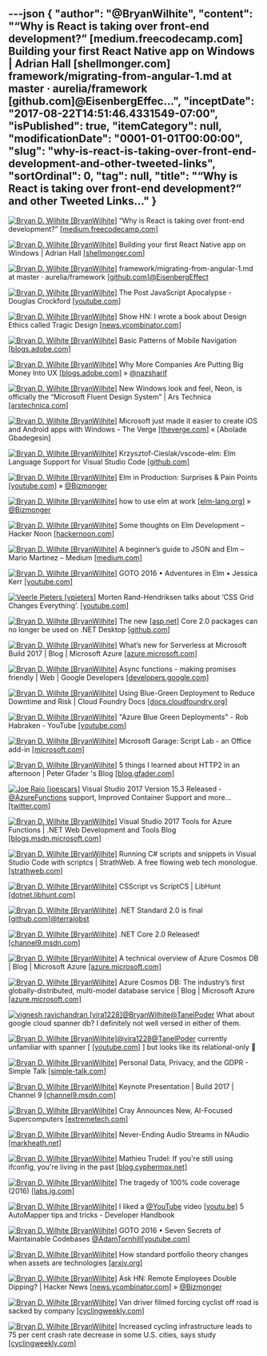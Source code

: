 ---json
{
  "author": "@BryanWilhite",
  "content": "“Why is React is taking over front-end development?” [medium.freecodecamp.com] Building your first React Native app on Windows | Adrian Hall [shellmonger.com] framework/migrating-from-angular-1.md at master · aurelia/framework [github.com]@EisenbergEffec...",
  "inceptDate": "2017-08-22T14:51:46.4331549-07:00",
  "isPublished": true,
  "itemCategory": null,
  "modificationDate": "0001-01-01T00:00:00",
  "slug": "why-is-react-is-taking-over-front-end-development-and-other-tweeted-links",
  "sortOrdinal": 0,
  "tag": null,
  "title": "“Why is React is taking over front-end development?” and other Tweeted Links…"
}
---

[<img alt="Bryan D. Wilhite [BryanWilhite]" src="https://songhay.blob.core.windows.net/shared-social-twitter/BryanWilhite.jpeg">](http://t.co/UNdqV0Z1zz "Bryan D. Wilhite [BryanWilhite]") “Why is React is taking over front-end development?” [[medium.freecodecamp.com]](https://medium.freecodecamp.com/yes-react-is-taking-over-front-end-development-the-question-is-why-40837af8ab76)

[<img alt="Bryan D. Wilhite [BryanWilhite]" src="https://songhay.blob.core.windows.net/shared-social-twitter/BryanWilhite.jpeg">](http://t.co/UNdqV0Z1zz "Bryan D. Wilhite [BryanWilhite]") Building your first React Native app on Windows | Adrian Hall [[shellmonger.com]](https://shellmonger.com/2017/05/10/building-your-first-react-native-app-on-windows/)

[<img alt="Bryan D. Wilhite [BryanWilhite]" src="https://songhay.blob.core.windows.net/shared-social-twitter/BryanWilhite.jpeg">](http://t.co/UNdqV0Z1zz "Bryan D. Wilhite [BryanWilhite]") framework/migrating-from-angular-1.md at master · aurelia/framework [[github.com]](https://github.com/aurelia/framework/blob/master/doc/article/drafts/migrating-from-angular-1.md)[@EisenbergEffect](http://twitter.com/EisenbergEffect)

[<img alt="Bryan D. Wilhite [BryanWilhite]" src="https://songhay.blob.core.windows.net/shared-social-twitter/BryanWilhite.jpeg">](http://t.co/UNdqV0Z1zz "Bryan D. Wilhite [BryanWilhite]") The Post JavaScript Apocalypse - Douglas Crockford [[youtube.com]](https://www.youtube.com/watch?v=NPB34lDZj3E)

[<img alt="Bryan D. Wilhite [BryanWilhite]" src="https://songhay.blob.core.windows.net/shared-social-twitter/BryanWilhite.jpeg">](http://t.co/UNdqV0Z1zz "Bryan D. Wilhite [BryanWilhite]") Show HN: I wrote a book about Design Ethics called Tragic Design [[news.ycombinator.com]](https://news.ycombinator.com/item?id=14309654)

[<img alt="Bryan D. Wilhite [BryanWilhite]" src="https://songhay.blob.core.windows.net/shared-social-twitter/BryanWilhite.jpeg">](http://t.co/UNdqV0Z1zz "Bryan D. Wilhite [BryanWilhite]") Basic Patterns of Mobile Navigation [[blogs.adobe.com]](https://blogs.adobe.com/creativecloud/basic-patterns-of-mobile-navigation/)

[<img alt="Bryan D. Wilhite [BryanWilhite]" src="https://songhay.blob.core.windows.net/shared-social-twitter/BryanWilhite.jpeg">](http://t.co/UNdqV0Z1zz "Bryan D. Wilhite [BryanWilhite]") Why More Companies Are Putting Big Money Into UX [[blogs.adobe.com]](https://blogs.adobe.com/creativecloud/why-more-companies-are-putting-big-money-into-ux/) » [@nazsharif](http://twitter.com/nazsharif)

[<img alt="Bryan D. Wilhite [BryanWilhite]" src="https://songhay.blob.core.windows.net/shared-social-twitter/BryanWilhite.jpeg">](http://t.co/UNdqV0Z1zz "Bryan D. Wilhite [BryanWilhite]") New Windows look and feel, Neon, is officially the “Microsoft Fluent Design System” | Ars Technica [[arstechnica.com]](https://arstechnica.com/information-technology/2017/05/new-windows-look-and-feel-neon-is-officially-the-microsoft-fluent-design-system/)

[<img alt="Bryan D. Wilhite [BryanWilhite]" src="https://songhay.blob.core.windows.net/shared-social-twitter/BryanWilhite.jpeg">](http://t.co/UNdqV0Z1zz "Bryan D. Wilhite [BryanWilhite]") Microsoft just made it easier to create iOS and Android apps with Windows - The Verge [[theverge.com]](https://www.theverge.com/2017/5/11/15624964/microsoft-build-2017-net-framework-standard-xaml-ios-android-windows) « [Abolade Gbadegesin] 

[<img alt="Bryan D. Wilhite [BryanWilhite]" src="https://songhay.blob.core.windows.net/shared-social-twitter/BryanWilhite.jpeg">](http://t.co/UNdqV0Z1zz "Bryan D. Wilhite [BryanWilhite]") Krzysztof-Cieslak/vscode-elm: Elm Language Support for Visual Studio Code [[github.com]](https://github.com/Krzysztof-Cieslak/vscode-elm)

[<img alt="Bryan D. Wilhite [BryanWilhite]" src="https://songhay.blob.core.windows.net/shared-social-twitter/BryanWilhite.jpeg">](http://t.co/UNdqV0Z1zz "Bryan D. Wilhite [BryanWilhite]") Elm in Production: Surprises &amp; Pain Points [[youtube.com]](https://www.youtube.com/watch?v=LZj_1qVURL0) » [@Bizmonger](http://twitter.com/Bizmonger)

[<img alt="Bryan D. Wilhite [BryanWilhite]" src="https://songhay.blob.core.windows.net/shared-social-twitter/BryanWilhite.jpeg">](http://t.co/UNdqV0Z1zz "Bryan D. Wilhite [BryanWilhite]") how to use elm at work [[elm-lang.org]](http://elm-lang.org/blog/how-to-use-elm-at-work) » [@Bizmonger](http://twitter.com/Bizmonger)

[<img alt="Bryan D. Wilhite [BryanWilhite]" src="https://songhay.blob.core.windows.net/shared-social-twitter/BryanWilhite.jpeg">](http://t.co/UNdqV0Z1zz "Bryan D. Wilhite [BryanWilhite]") Some thoughts on Elm Development – Hacker Noon [[hackernoon.com]](https://hackernoon.com/some-thoughts-on-elm-development-39a0f8a9002a)

[<img alt="Bryan D. Wilhite [BryanWilhite]" src="https://songhay.blob.core.windows.net/shared-social-twitter/BryanWilhite.jpeg">](http://t.co/UNdqV0Z1zz "Bryan D. Wilhite [BryanWilhite]") A beginner’s guide to JSON and Elm – Mario Martinez – Medium [[medium.com]](https://medium.com/@zenitram.oiram/a-beginners-guide-to-json-and-elm-c4a0c7e20002)

[<img alt="Bryan D. Wilhite [BryanWilhite]" src="https://songhay.blob.core.windows.net/shared-social-twitter/BryanWilhite.jpeg">](http://t.co/UNdqV0Z1zz "Bryan D. Wilhite [BryanWilhite]") GOTO 2016 • Adventures in Elm • Jessica Kerr [[youtube.com]](https://www.youtube.com/watch?v=cgXhMc8M4X4)

[<img alt="Veerle Pieters [vpieters]" src="https://songhay.blob.core.windows.net/shared-social-twitter/vpieters.png">](http://t.co/A4ZEwCEPEs "Veerle Pieters [vpieters]") Morten Rand-Hendriksen talks about ‘CSS Grid Changes Everything’. [[youtube.com]](https://www.youtube.com/watch?v=txZq7Laz7_4)

[<img alt="Bryan D. Wilhite [BryanWilhite]" src="https://songhay.blob.core.windows.net/shared-social-twitter/BryanWilhite.jpeg">](http://t.co/UNdqV0Z1zz "Bryan D. Wilhite [BryanWilhite]") The new [[asp.net]](http://ASP.NET) Core 2.0 packages can no longer be used on .NET Desktop [[github.com]](https://github.com/aspnet/Home/issues/2022)

[<img alt="Bryan D. Wilhite [BryanWilhite]" src="https://songhay.blob.core.windows.net/shared-social-twitter/BryanWilhite.jpeg">](http://t.co/UNdqV0Z1zz "Bryan D. Wilhite [BryanWilhite]") What’s new for Serverless at Microsoft Build 2017 | Blog | Microsoft Azure [[azure.microsoft.com]](https://azure.microsoft.com/en-us/blog/what-s-new-for-serverless-at-microsoft-build-2017/)

[<img alt="Bryan D. Wilhite [BryanWilhite]" src="https://songhay.blob.core.windows.net/shared-social-twitter/BryanWilhite.jpeg">](http://t.co/UNdqV0Z1zz "Bryan D. Wilhite [BryanWilhite]") Async functions - making promises friendly | Web | Google Developers [[developers.google.com]](https://developers.google.com/web/fundamentals/getting-started/primers/async-functions)

[<img alt="Bryan D. Wilhite [BryanWilhite]" src="https://songhay.blob.core.windows.net/shared-social-twitter/BryanWilhite.jpeg">](http://t.co/UNdqV0Z1zz "Bryan D. Wilhite [BryanWilhite]") Using Blue-Green Deployment to Reduce Downtime and Risk | Cloud Foundry Docs [[docs.cloudfoundry.org]](https://docs.cloudfoundry.org/devguide/deploy-apps/blue-green.html)

[<img alt="Bryan D. Wilhite [BryanWilhite]" src="https://songhay.blob.core.windows.net/shared-social-twitter/BryanWilhite.jpeg">](http://t.co/UNdqV0Z1zz "Bryan D. Wilhite [BryanWilhite]") "Azure Blue Green Deployments" - Rob Habraken - YouTube [[youtube.com]](https://www.youtube.com/watch?v=-tuf7Ws5NHs)

[<img alt="Bryan D. Wilhite [BryanWilhite]" src="https://songhay.blob.core.windows.net/shared-social-twitter/BryanWilhite.jpeg">](http://t.co/UNdqV0Z1zz "Bryan D. Wilhite [BryanWilhite]") Microsoft Garage: Script Lab - an Office add-in [[microsoft.com]](https://www.microsoft.com/en-us/garage/project-details.aspx?project=script-lab)

[<img alt="Bryan D. Wilhite [BryanWilhite]" src="https://songhay.blob.core.windows.net/shared-social-twitter/BryanWilhite.jpeg">](http://t.co/UNdqV0Z1zz "Bryan D. Wilhite [BryanWilhite]") 5 things I learned about HTTP2 in an afternoon | Peter Gfader 's Blog [[blog.gfader.com]](http://blog.gfader.com/2017/05/5-things-i-learned-about-http2-in.html)

[<img alt="Joe Raio [joescars]" src="https://songhay.blob.core.windows.net/shared-social-twitter/joescars.jpg">](https://t.co/dG4EHOYHjv "Joe Raio [joescars]") Visual Studio 2017 Version 15.3 Released - [@AzureFunctions](http://twitter.com/AzureFunctions) support, Improved Container Support and more… [[twitter.com]](https://twitter.com/i/web/status/897273148269350920)

[<img alt="Bryan D. Wilhite [BryanWilhite]" src="https://songhay.blob.core.windows.net/shared-social-twitter/BryanWilhite.jpeg">](http://t.co/UNdqV0Z1zz "Bryan D. Wilhite [BryanWilhite]") Visual Studio 2017 Tools for Azure Functions | .NET Web Development and Tools Blog [[blogs.msdn.microsoft.com]](https://blogs.msdn.microsoft.com/webdev/2017/05/10/azure-function-tools-for-visual-studio-2017/)

[<img alt="Bryan D. Wilhite [BryanWilhite]" src="https://songhay.blob.core.windows.net/shared-social-twitter/BryanWilhite.jpeg">](http://t.co/UNdqV0Z1zz "Bryan D. Wilhite [BryanWilhite]") Running C# scripts and snippets in Visual Studio Code with scriptcs | StrathWeb. A free flowing web tech monologue. [[strathweb.com]](https://www.strathweb.com/2015/11/running-c-scripts-and-snippets-in-visual-studio-code-with-scriptcs/)

[<img alt="Bryan D. Wilhite [BryanWilhite]" src="https://songhay.blob.core.windows.net/shared-social-twitter/BryanWilhite.jpeg">](http://t.co/UNdqV0Z1zz "Bryan D. Wilhite [BryanWilhite]") CSScript vs ScriptCS | LibHunt [[dotnet.libhunt.com]](https://dotnet.libhunt.com/project/csscript/vs/scriptcs)

[<img alt="Bryan D. Wilhite [BryanWilhite]" src="https://songhay.blob.core.windows.net/shared-social-twitter/BryanWilhite.jpeg">](http://t.co/UNdqV0Z1zz "Bryan D. Wilhite [BryanWilhite]") .NET Standard 2.0 is final [[github.com]](https://github.com/dotnet/announcements/issues/24)[@terrajobst](http://twitter.com/terrajobst)

[<img alt="Bryan D. Wilhite [BryanWilhite]" src="https://songhay.blob.core.windows.net/shared-social-twitter/BryanWilhite.jpeg">](http://t.co/UNdqV0Z1zz "Bryan D. Wilhite [BryanWilhite]") .NET Core 2.0 Released! [[channel9.msdn.com]](https://channel9.msdn.com/Blogs/dotnet/NET-Core-20-Released)

[<img alt="Bryan D. Wilhite [BryanWilhite]" src="https://songhay.blob.core.windows.net/shared-social-twitter/BryanWilhite.jpeg">](http://t.co/UNdqV0Z1zz "Bryan D. Wilhite [BryanWilhite]") A technical overview of Azure Cosmos DB | Blog | Microsoft Azure [[azure.microsoft.com]](https://azure.microsoft.com/en-us/blog/a-technical-overview-of-azure-cosmos-db/)

[<img alt="Bryan D. Wilhite [BryanWilhite]" src="https://songhay.blob.core.windows.net/shared-social-twitter/BryanWilhite.jpeg">](http://t.co/UNdqV0Z1zz "Bryan D. Wilhite [BryanWilhite]") Azure Cosmos DB: The industry’s first globally-distributed, multi-model database service | Blog | Microsoft Azure [[azure.microsoft.com]](https://azure.microsoft.com/en-us/blog/azure-cosmos-db-microsofts-globally-distributed-multi-model-database-service/)

[<img alt="vignesh ravichandran [vira1228]" src="https://songhay.blob.core.windows.net/shared-social-twitter/vira1228.jpg">](https://t.co/sPYxuk8ClP "vignesh ravichandran [vira1228]")[@BryanWilhite](http://twitter.com/BryanWilhite)[@TanelPoder](http://twitter.com/TanelPoder) What about google cloud spanner db? I definitely not well versed in either of them. 

[<img alt="Bryan D. Wilhite [BryanWilhite]" src="https://songhay.blob.core.windows.net/shared-social-twitter/BryanWilhite.jpeg">](http://t.co/UNdqV0Z1zz "Bryan D. Wilhite [BryanWilhite]")[@vira1228](http://twitter.com/vira1228)[@TanelPoder](http://twitter.com/TanelPoder) currently unfamiliar with spanner [ [[youtube.com]](https://www.youtube.com/watch?v=IfsTINNCooY) ] but looks like its relational-only 🤠 

[<img alt="Bryan D. Wilhite [BryanWilhite]" src="https://songhay.blob.core.windows.net/shared-social-twitter/BryanWilhite.jpeg">](http://t.co/UNdqV0Z1zz "Bryan D. Wilhite [BryanWilhite]") Personal Data, Privacy, and the GDPR - Simple Talk [[simple-talk.com]](https://www.simple-talk.com/opinion/opinion-pieces/personal-data-privacy-gdpr/)

[<img alt="Bryan D. Wilhite [BryanWilhite]" src="https://songhay.blob.core.windows.net/shared-social-twitter/BryanWilhite.jpeg">](http://t.co/UNdqV0Z1zz "Bryan D. Wilhite [BryanWilhite]") Keynote Presentation | Build 2017 | Channel 9 [[channel9.msdn.com]](https://channel9.msdn.com/Events/Build/2017/KEY02)

[<img alt="Bryan D. Wilhite [BryanWilhite]" src="https://songhay.blob.core.windows.net/shared-social-twitter/BryanWilhite.jpeg">](http://t.co/UNdqV0Z1zz "Bryan D. Wilhite [BryanWilhite]") Cray Announces New, AI-Focused Supercomputers [[extremetech.com]](https://www.extremetech.com/computing/249149-cray-announces-new-ai-focused-supercomputers)

[<img alt="Bryan D. Wilhite [BryanWilhite]" src="https://songhay.blob.core.windows.net/shared-social-twitter/BryanWilhite.jpeg">](http://t.co/UNdqV0Z1zz "Bryan D. Wilhite [BryanWilhite]") Never-Ending Audio Streams in NAudio [[markheath.net]](http://markheath.net/post/never-ending-audio-streams-naudio)

[<img alt="Bryan D. Wilhite [BryanWilhite]" src="https://songhay.blob.core.windows.net/shared-social-twitter/BryanWilhite.jpeg">](http://t.co/UNdqV0Z1zz "Bryan D. Wilhite [BryanWilhite]") Mathieu Trudel: If you're still using ifconfig, you're living in the past [[blog.cyphermox.net]](http://blog.cyphermox.net/2017/05/if-youre-still-using-ifconfig-youre.html)

[<img alt="Bryan D. Wilhite [BryanWilhite]" src="https://songhay.blob.core.windows.net/shared-social-twitter/BryanWilhite.jpeg">](http://t.co/UNdqV0Z1zz "Bryan D. Wilhite [BryanWilhite]") The tragedy of 100% code coverage (2016) [[labs.ig.com]](http://labs.ig.com/code-coverage-100-percent-tragedy)

[<img alt="Bryan D. Wilhite [BryanWilhite]" src="https://songhay.blob.core.windows.net/shared-social-twitter/BryanWilhite.jpeg">](http://t.co/UNdqV0Z1zz "Bryan D. Wilhite [BryanWilhite]") I liked a [@YouTube](http://twitter.com/YouTube) video [[youtu.be]](http://youtu.be/JVc5udgEaLY?a) 5 AutoMapper tips and tricks - Developer Handbook 

[<img alt="Bryan D. Wilhite [BryanWilhite]" src="https://songhay.blob.core.windows.net/shared-social-twitter/BryanWilhite.jpeg">](http://t.co/UNdqV0Z1zz "Bryan D. Wilhite [BryanWilhite]") GOTO 2016 • Seven Secrets of Maintainable Codebases [@AdamTornhill](http://twitter.com/AdamTornhill)[[youtube.com]](https://www.youtube.com/watch?v=0oDporwhToQ)

[<img alt="Bryan D. Wilhite [BryanWilhite]" src="https://songhay.blob.core.windows.net/shared-social-twitter/BryanWilhite.jpeg">](http://t.co/UNdqV0Z1zz "Bryan D. Wilhite [BryanWilhite]") How standard portfolio theory changes when assets are technologies [[arxiv.org]](https://arxiv.org/abs/1705.03423)

[<img alt="Bryan D. Wilhite [BryanWilhite]" src="https://songhay.blob.core.windows.net/shared-social-twitter/BryanWilhite.jpeg">](http://t.co/UNdqV0Z1zz "Bryan D. Wilhite [BryanWilhite]") Ask HN: Remote Employees Double Dipping? | Hacker News [[news.ycombinator.com]](https://news.ycombinator.com/item?id=14300598) » [@Bizmonger](http://twitter.com/Bizmonger)

[<img alt="Bryan D. Wilhite [BryanWilhite]" src="https://songhay.blob.core.windows.net/shared-social-twitter/BryanWilhite.jpeg">](http://t.co/UNdqV0Z1zz "Bryan D. Wilhite [BryanWilhite]") Van driver filmed forcing cyclist off road is sacked by company [[cyclingweekly.com]](http://www.cyclingweekly.com/news/latest-news/van-driver-filmed-forcing-cyclist-off-road-sacked-company-329230)

[<img alt="Bryan D. Wilhite [BryanWilhite]" src="https://songhay.blob.core.windows.net/shared-social-twitter/BryanWilhite.jpeg">](http://t.co/UNdqV0Z1zz "Bryan D. Wilhite [BryanWilhite]") Increased cycling infrastructure leads to 75 per cent crash rate decrease in some U.S. cities, says study [[cyclingweekly.com]](http://www.cyclingweekly.com/news/latest-news/increased-cycling-infrastructure-leads-75-per-cent-crash-rate-decrease-u-s-cities-says-study-329920)
